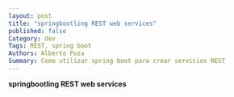 ```yaml
---
layout: post
title: "springbootling REST web services"
published: false
Category: dev
Tags: REST, spring boot
Authors: Alberto Poza
Summary: Como utilizar spring boot para crear servicios REST
---
```

**springbootling REST web services**

